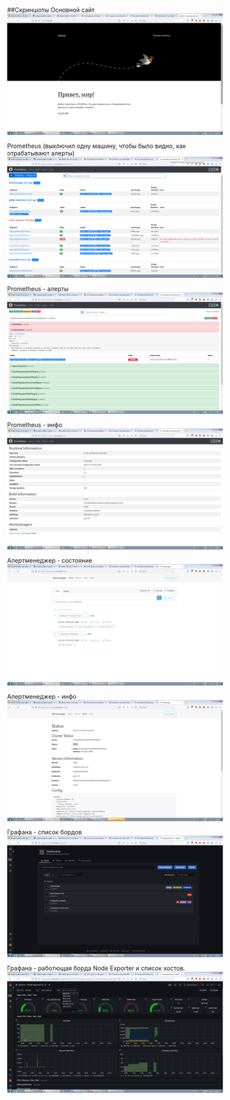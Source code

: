 ##Скриншоты
Основной сайт  
![](/screenshots/web1.png)  
  
Prometheus (выключил одну машину, чтобы было видно, как отрабатывают алерты) 
![](/screenshots/prometheus1.png)  
  
Prometheus - алерты
![](/screenshots/prometheus2.png)  
  
Prometheus - инфо
![](/screenshots/prometheus3.png)  
  
Алертменеджер - состояние
![](/screenshots/alertmanager1.png)  
  
Алертменеджер - инфо
![](/screenshots/alertmanager2.png)  
  
Графана - список бордов
![](/screenshots/grafana1.png)  
  
Графана - работющая борда Node Exporter и список хостов. 
![](/screenshots/grafana2.png)  
